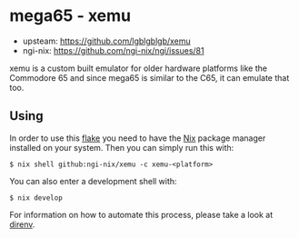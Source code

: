 # mega65 - xemu

- upsteam: https://github.com/lgblgblgb/xemu
- ngi-nix: https://github.com/ngi-nix/ngi/issues/81

xemu is a custom built emulator for older hardware platforms like the Commodore 65 and since mega65
is similar to the C65, it can emulate that too.

## Using

In order to use this [flake](https://nixos.wiki/wiki/Flakes) you need to have the 
[Nix](https://nixos.org/) package manager installed on your system. Then you can simply run this 
with:

```
$ nix shell github:ngi-nix/xemu -c xemu-<platform>
```

You can also enter a development shell with:

```
$ nix develop
```

For information on how to automate this process, please take a look at [direnv](https://direnv.net/).
